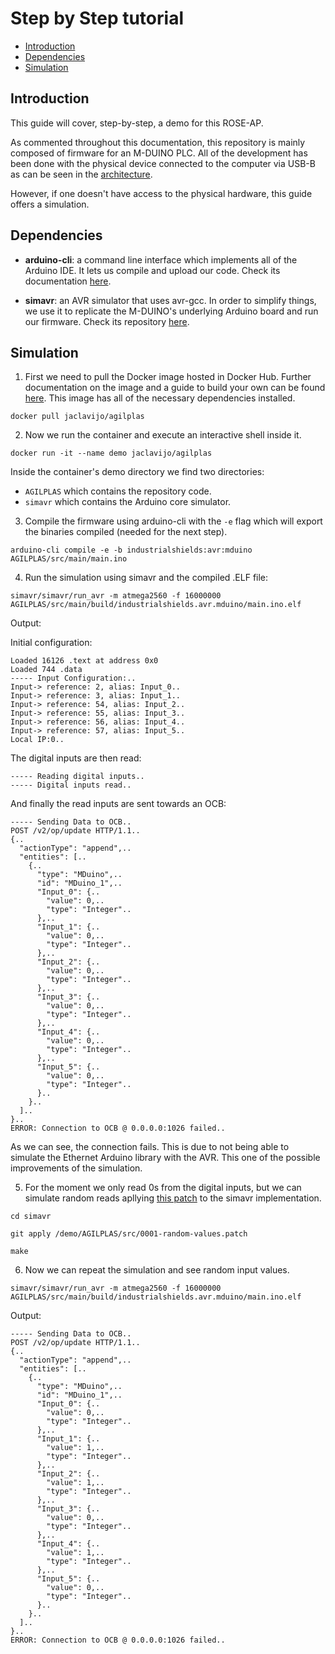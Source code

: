 # Step by Step tutorial

-   [Introduction](#introduction)
-   [Dependencies](#dependencies)
-   [Simulation](#simulation)

## Introduction

This guide will cover, step-by-step, a demo for this ROSE-AP.

As commented throughout this documentation, this repository is mainly composed of firmware for an M-DUINO PLC. All of the development has been done with the physical device connected to the computer via USB-B as can be seen in the [architecture](architecture.md).

However, if one doesn't have access to the physical hardware, this guide offers a simulation.

## Dependencies

- **arduino-cli**: a command line interface which implements all of the Arduino IDE. It lets us compile and upload our code. Check its documentation [here](https://arduino.github.io/arduino-cli/latest/).

- **simavr**: an AVR simulator that uses avr-gcc. In order to simplify things, we use it to replicate the M-DUINO's underlying Arduino board and run our firmware. Check its repository [here](https://github.com/buserror/simavr).

## Simulation

1. First we need to pull the Docker image hosted in Docker Hub. Further documentation on the image and a guide to build your own can be found [here](/docker/README.md). This image has all of the necessary dependencies installed.

```console
docker pull jaclavijo/agilplas
```


2. Now we run the container and execute an interactive shell inside it.

```console
docker run -it --name demo jaclavijo/agilplas
```

Inside the container's demo directory we find two directories:
- `AGILPLAS`  which contains the repository code.
- `simavr`  which contains the Arduino core simulator.

3. Compile the firmware using arduino-cli with the `-e` flag which will export the binaries compiled (needed for the next step).

```console
arduino-cli compile -e -b industrialshields:avr:mduino AGILPLAS/src/main/main.ino
```

4. Run the simulation using simavr and the compiled .ELF file:

```console
simavr/simavr/run_avr -m atmega2560 -f 16000000 AGILPLAS/src/main/build/industrialshields.avr.mduino/main.ino.elf
```

Output:

Initial configuration:
```console
Loaded 16126 .text at address 0x0
Loaded 744 .data
----- Input Configuration:..
Input-> reference: 2, alias: Input_0..
Input-> reference: 3, alias: Input_1..
Input-> reference: 54, alias: Input_2..
Input-> reference: 55, alias: Input_3..
Input-> reference: 56, alias: Input_4..
Input-> reference: 57, alias: Input_5..
Local IP:0..
```
The digital inputs are then read:
```
----- Reading digital inputs..
----- Digital inputs read..
```
And finally the read inputs are sent towards an OCB:
```
----- Sending Data to OCB..
POST /v2/op/update HTTP/1.1..
{..
  "actionType": "append",..
  "entities": [..
    {..
      "type": "MDuino",..
      "id": "MDuino_1",..
      "Input_0": {..
        "value": 0,..
        "type": "Integer"..
      },..
      "Input_1": {..
        "value": 0,..
        "type": "Integer"..
      },..
      "Input_2": {..
        "value": 0,..
        "type": "Integer"..
      },..
      "Input_3": {..
        "value": 0,..
        "type": "Integer"..
      },..
      "Input_4": {..
        "value": 0,..
        "type": "Integer"..
      },..
      "Input_5": {..
        "value": 0,..
        "type": "Integer"..
      }..
    }..
  ]..
}..
ERROR: Connection to OCB @ 0.0.0.0:1026 failed..

```

As we can see, the connection fails. This is due to not being able to simulate the Ethernet Arduino library with the AVR. This one of the possible improvements of the simulation.

5. For the moment we only read 0s from the digital inputs, but we can simulate random reads apllying [this patch](src\0001-io-generate-random-values-when-reading-IOs.patch) to the simavr implementation.

```console
cd simavr
```
```console
git apply /demo/AGILPLAS/src/0001-random-values.patch
```
```console
make
```

6. Now we can repeat the simulation and see random input values.

```console
simavr/simavr/run_avr -m atmega2560 -f 16000000 AGILPLAS/src/main/build/industrialshields.avr.mduino/main.ino.elf
```

Output:

```
----- Sending Data to OCB..
POST /v2/op/update HTTP/1.1..
{..
  "actionType": "append",..
  "entities": [..
    {..
      "type": "MDuino",..
      "id": "MDuino_1",..
      "Input_0": {..
        "value": 0,..
        "type": "Integer"..
      },..
      "Input_1": {..
        "value": 1,..
        "type": "Integer"..
      },..
      "Input_2": {..
        "value": 1,..
        "type": "Integer"..
      },..
      "Input_3": {..
        "value": 0,..
        "type": "Integer"..
      },..
      "Input_4": {..
        "value": 1,..
        "type": "Integer"..
      },..
      "Input_5": {..
        "value": 0,..
        "type": "Integer"..
      }..
    }..
  ]..
}..
ERROR: Connection to OCB @ 0.0.0.0:1026 failed..

```

